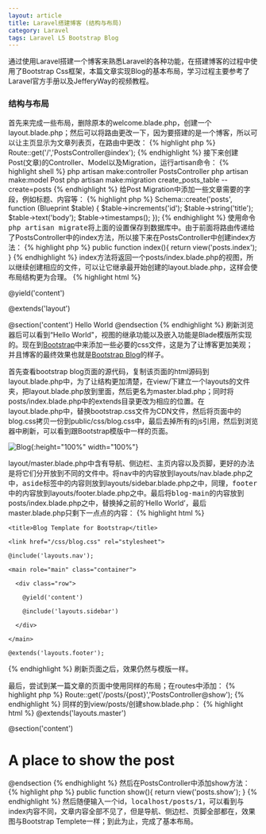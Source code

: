 ```yaml
---
layout: article
title: Laravel搭建博客 (结构与布局)
category: Laravel
tags: Laravel L5 Bootstrap Blog
---
```

通过使用Laravel搭建一个博客来熟悉Laravel的各种功能，在搭建博客的过程中使用了Bootstrap Css框架，本篇文章实现Blog的基本布局，学习过程主要参考了Laravel官方手册以及JefferyWay的视频教程。

### 结构与布局
首先来完成一些布局，删除原本的welcome.blade.php，创建一个layout.blade.php；然后可以将路由更改一下，因为要搭建的是一个博客，所以可以让主页显示为文章列表页，在路由中更改：
{% highlight php %}
Route::get('/','PostsController@index');
{% endhighlight %}
接下来创建Post(文章)的Controller、Model以及Migration，运行artisan命令：
{% highlight shell %}
php artisan make:controller PostsController
php artisan make:model Post
php artisan make:migration create_posts_table --create=posts
{% endhighlight %}
给Post Migration中添加一些文章需要的字段，例如标题、内容等：
{% highlight php %}
Schema::create('posts', function (Blueprint $table) {
    $table->increments('id');
    $table->string('title');
    $table->text('body');
    $table->timestamps();
});
{% endhighlight %}
使用命令<samp>php artisan migrate</samp>将上面的设置保存到数据库中。由于前面将路由传递给了PostsController中的index方法，所以接下来在PostsController中创建index方法：
{% highlight php %}
public function index(){
    return view('posts.index');
}
{% endhighlight %}
index方法将返回一个posts/index.blade.php的视图，所以继续创建相应的文件，可以让它继承最开始创建的layout.blade.php，这样会使布局结构更为合理。
{% highlight html %}
<!-- layout.blade.php -->
<!DOCTYPE html>
<html>
<head>
	<title>Application</title>
</head>
<body>
	@yield('content')
</body>
</html>

<!-- posts/index.blade.php -->
@extends('layout')

@section('content')
	Hello World
@endsection
{% endhighlight %}
刷新浏览器后可以看到“Hello World"，视图的继承功能以及嵌入功能是Blade模版所实现的。现在到[Bootstrap](https://getbootstrap.com)中来添加一些必要的css文件，这是为了让博客更加美观；并且博客的最终效果也就是[Bootstrap Blog](https://getbootstrap.com/docs/4.0/examples/blog/#)的样子。

首先查看bootstrap blog页面的源代码，复制该页面的html源码到layout.blade.php中，为了让结构更加清楚，在view/下建立一个layouts的文件夹，把layout.blade.php放到里面，然后更名为master.blad.php；同时将posts/index.blade.php中的extends目录更改为相应的位置。在layout.blade.php中，替换bootstrap.css文件为CDN文件，然后将页面中的blog.css拷贝一份到public/css/blog.css中，最后去掉所有的js引用，然后到浏览器中刷新，可以看到跟Bootstrap模版中一样的页面。

![Blog](http://ozwfmed7j.bkt.clouddn.com/%E5%B1%8F%E5%B9%95%E5%BF%AB%E7%85%A7%202017-12-07%2010.43.52.png){:height="100%" width="100%"}

layout/master.blade.php中含有导航、侧边栏、主页内容以及页脚，更好的办法是将它们分开放到不同的文件中。将<samp>nav</samp>中的内容放到layouts/nav.blade.php之中，<samp>aside</samp>标签中的内容则放到layouts/sidebar.blade.php之中，同理，<samp>footer</samp>中的内容放到layouts/footer.blade.php之中。最后将<samp>blog-main</samp>的内容放到posts/index.blade.php之中，替换掉之前的‘Hello World’，最后master.blade.php只剩下一点点的内容：
{% highlight html %}
<!doctype html>
<html lang="en">
  <head>
    <meta charset="utf-8">
    <meta name="viewport" content="width=device-width, initial-scale=1, shrink-to-fit=no">
    <meta name="description" content="">
    <meta name="author" content="">

    <title>Blog Template for Bootstrap</title>

   <link rel="stylesheet" href="https://maxcdn.bootstrapcdn.com/bootstrap/4.0.0-beta.2/css/bootstrap.min.css" integrity="sha384-PsH8R72JQ3SOdhVi3uxftmaW6Vc51MKb0q5P2rRUpPvrszuE4W1povHYgTpBfshb" crossorigin="anonymous">

    <link href="/css/blog.css" rel="stylesheet">
  </head>

  <body>

    @include('layouts.nav');

    <main role="main" class="container">

      <div class="row">

        @yield('content')

        @include('layouts.sidebar')

      </div>

    </main>

    @extends('layouts.footer');
  </body>
</html>
{% endhighlight %}
刷新页面之后，效果仍然与模版一样。

最后，尝试到某一篇文章的页面中使用同样的布局；在routes中添加：
{% highlight php %}
Route::get('/posts/{post}','PostsController@show');
{% endhighlight %}
同样的到view/posts/创建show.blade.php：
{% highlight html %}
@extends('layouts.master')

@section('content')
	<h1>A place to show the post</h1>
@endsection
{% endhighlight %}
然后在PostsController中添加show方法：
{% highlight php %}
public function show(){
	return view('posts.show');
}
{% endhighlight %}
然后随便输入一个id，<samp>localhost/posts/1</samp>，可以看到与index内容不同，文章内容全部不见了，但是导航、侧边栏、页脚全部都在，效果图与Bootstrap Templete一样；到此为止，完成了基本布局。